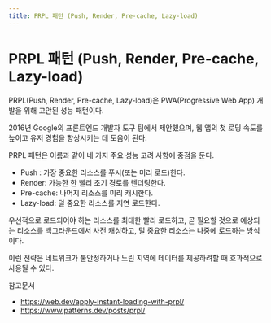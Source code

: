 ```yaml
---
title: PRPL 패턴 (Push, Render, Pre-cache, Lazy-load)
---
```


# PRPL 패턴 (Push, Render, Pre-cache, Lazy-load)
PRPL(Push, Render, Pre-cache, Lazy-load)은  PWA(Progressive Web App) 개발을 위해 고안된 성능 패턴이다.

2016년 Google의 프론트엔드 개발자 도구 팀에서 제안했으며, 웹 앱의 첫 로딩 속도를 높이고 유저 경험을 향상시키는 데 도움이 된다.

PRPL 패턴은 이름과 같이 네 가지 주요 성능 고려 사항에 중점을 둔다.

- Push : 가장 중요한 리소스를 푸시(또는 미리 로드)한다.
- Render: 가능한 한 빨리 초기 경로를 렌더링한다.
- Pre-cache: 나머지 리소스를 미리 캐시한다.
- Lazy-load: 덜 중요한 리소스를 지연 로드한다.

우선적으로 로드되어야 하는 리소스를 최대한 빨리 로드하고, 곧 필요할 것으로 예상되는 리소스를 백그라운드에서 사전 캐싱하고, 덜 중요한 리소스는 나중에 로드하는 방식이다.

이런 전략은 네트워크가 불안정하거나 느린 지역에 데이터를 제공하려할 때 효과적으로 사용될 수 있다.

참고문서
- https://web.dev/apply-instant-loading-with-prpl/
- https://www.patterns.dev/posts/prpl/
